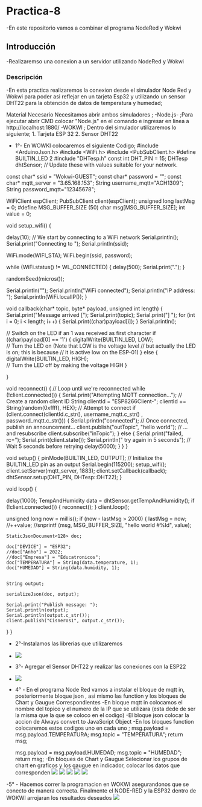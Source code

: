 # Practica-8
-En este repositorio vamos a combinar el programa NodeRed y Wokwi

## Introducción
-Realizaremso una conexion a un servidor utilizando NodeRed y Wokwi

### Descripción
-En esta practica realizaremos la conexion desde el simulador Node Red y Wokwi para poder asi reflejar en un tarjeta  Esp32  y utilizando un sensor DHT22 para la obtención de datos de temperatura y humedad;


Material Necesario
Necesitamos abrir ambos simuladores ;
-Node.js-  ;Para ejecutar abrir CMD colocar "Node.js" en el comando e ingresar en linea a http://localhost:1880/
-WOKWI ; Dentro del simulador utilizaremos lo siguiente;
     1. Tarjeta ESP 32
     2. Sensor DHT22

-  1°- En WOWKI colocaremos el siguiente Codigo;
  #include <ArduinoJson.h>
#include <WiFi.h>
#include <PubSubClient.h>
#define BUILTIN_LED 2
#include "DHTesp.h"
const int DHT_PIN = 15;
DHTesp dhtSensor;
// Update these with values suitable for your network.

const char* ssid = "Wokwi-GUEST";
const char* password = "";
const char* mqtt_server = "3.65.168.153";
String username_mqtt="ACH1309";
String password_mqtt="12345678";

WiFiClient espClient;
PubSubClient client(espClient);
unsigned long lastMsg = 0;
#define MSG_BUFFER_SIZE  (50)
char msg[MSG_BUFFER_SIZE];
int value = 0;

void setup_wifi() {

  delay(10);
  // We start by connecting to a WiFi network
  Serial.println();
  Serial.print("Connecting to ");
  Serial.println(ssid);

  WiFi.mode(WIFI_STA);
  WiFi.begin(ssid, password);

  while (WiFi.status() != WL_CONNECTED) {
    delay(500);
    Serial.print(".");
  }

  randomSeed(micros());

  Serial.println("");
  Serial.println("WiFi connected");
  Serial.println("IP address: ");
  Serial.println(WiFi.localIP());
}

void callback(char* topic, byte* payload, unsigned int length) {
  Serial.print("Message arrived [");
  Serial.print(topic);
  Serial.print("] ");
  for (int i = 0; i < length; i++) {
    Serial.print((char)payload[i]);
  }
  Serial.println();

  // Switch on the LED if an 1 was received as first character
  if ((char)payload[0] == '1') {
    digitalWrite(BUILTIN_LED, LOW);   
    // Turn the LED on (Note that LOW is the voltage level
    // but actually the LED is on; this is because
    // it is active low on the ESP-01)
  } else {
    digitalWrite(BUILTIN_LED, HIGH);  
    // Turn the LED off by making the voltage HIGH
  }

}

void reconnect() {
  // Loop until we're reconnected
  while (!client.connected()) {
    Serial.print("Attempting MQTT connection...");
    // Create a random client ID
    String clientId = "ESP8266Client-";
    clientId += String(random(0xffff), HEX);
    // Attempt to connect
    if (client.connect(clientId.c_str(), username_mqtt.c_str() , password_mqtt.c_str())) {
      Serial.println("connected");
      // Once connected, publish an announcement...
      client.publish("outTopic", "hello world");
      // ... and resubscribe
      client.subscribe("inTopic");
    } else {
      Serial.print("failed, rc=");
      Serial.print(client.state());
      Serial.println(" try again in 5 seconds");
      // Wait 5 seconds before retrying
      delay(5000);
    }
  }
}

void setup() {
  pinMode(BUILTIN_LED, OUTPUT);     // Initialize the BUILTIN_LED pin as an output
  Serial.begin(115200);
  setup_wifi();
  client.setServer(mqtt_server, 1883);
  client.setCallback(callback);
  dhtSensor.setup(DHT_PIN, DHTesp::DHT22);
}

void loop() {


delay(1000);
TempAndHumidity  data = dhtSensor.getTempAndHumidity();
  if (!client.connected()) {
    reconnect();
  }
  client.loop();

  unsigned long now = millis();
  if (now - lastMsg > 2000) {
    lastMsg = now;
    //++value;
    //snprintf (msg, MSG_BUFFER_SIZE, "hello world #%ld", value);

    StaticJsonDocument<128> doc;

    doc["DEVICE"] = "ESP32";
    //doc["Anho"] = 2022;
    //doc["Empresa"] = "Educatronicos";
    doc["TEMPERATURA"] = String(data.temperature, 1);
    doc["HUMEDAD"] = String(data.humidity, 1);
   

    String output;
    
    serializeJson(doc, output);

    Serial.print("Publish message: ");
    Serial.println(output);
    Serial.println(output.c_str());
    client.publish("Cisneros1", output.c_str());
  }
}


- 2°-Instalamos las librerias que utilizaremos
- ![](https://github.com/AmaiCisneros/Practica-8/blob/main/1.png)
  

- 3°- Agregar el Sensor DHT22 y realizar las conexiones con la ESP22
- ![](https://github.com/AmaiCisneros/Practica-8/blob/main/2.png)

- 4° - En el programa Node Red vamos a instalar  el bloque de mqtt in, posteriormente bloque json , asi mismo las function y los bloques de Chart y Gaugue Correspondientes 
  -En bloque mqtt in colocamos el nombre del topico y el numero de la IP que se utilizara (esta dede de ser la misma que la que se coloco en el codigo)
  -El bloque json colocar la accion de Always convert to JavaScript Object
  -En los bloques function colocaremos estos codigos uno en cada uno ;
    msg.payload = msg.payload.TEMPERATURA;
    msg.topic = "TEMPERATURA";
    return msg;
  
    msg.payload = msg.payload.HUMEDAD;
    msg.topic = "HUMEDAD";
    return msg;
  -En bloques de Chart y Gaugue
   Selecionar los grupos de chart en graficos y los gaugue en indicador, colocar los datos que corresponden 
![](https://github.com/AmaiCisneros/Practica-8/blob/main/3.png)
![](https://github.com/AmaiCisneros/Practica-8/blob/main/4.png)
![](https://github.com/AmaiCisneros/Practica-8/blob/main/5.png)
![](https://github.com/AmaiCisneros/Practica-8/blob/main/6.png)
![](https://github.com/AmaiCisneros/Practica-8/blob/main/7.png)


-5° - Hacemos correr la programacion en WOKWI asegurandonos que se conecto de manera correcta. Finalmente el  NODE-RED y la ESP32 dentro de WOKWI arrojaran los resultados deseados
![](https://github.com/AmaiCisneros/Practica-8/blob/main/8.png)


